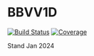 # BBVV1D

[![Build Status](https://github.com/kaipartmann/BBVV1D.jl/actions/workflows/CI.yml/badge.svg?branch=main)](https://github.com/kaipartmann/BBVV1D.jl/actions/workflows/CI.yml?query=branch%3Amain)
[![Coverage](https://codecov.io/gh/kaipartmann/BBVV1D.jl/branch/main/graph/badge.svg)](https://codecov.io/gh/kaipartmann/BBVV1D.jl)

Stand Jan 2024
